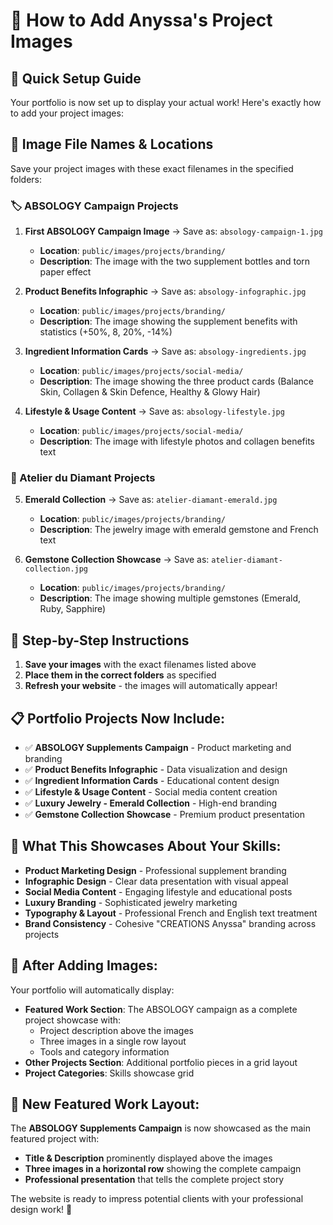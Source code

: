 # 📸 How to Add Anyssa's Project Images

## 🎯 Quick Setup Guide

Your portfolio is now set up to display your actual work! Here's exactly how to add your project images:

## 📁 Image File Names & Locations

Save your project images with these exact filenames in the specified folders:

### 🏷️ ABSOLOGY Campaign Projects
1. **First ABSOLOGY Campaign Image** → Save as: `absology-campaign-1.jpg`
   - **Location**: `public/images/projects/branding/`
   - **Description**: The image with the two supplement bottles and torn paper effect

2. **Product Benefits Infographic** → Save as: `absology-infographic.jpg`
   - **Location**: `public/images/projects/branding/`
   - **Description**: The image showing the supplement benefits with statistics (+50%, 8, 20%, -14%)

3. **Ingredient Information Cards** → Save as: `absology-ingredients.jpg`
   - **Location**: `public/images/projects/social-media/`
   - **Description**: The image showing the three product cards (Balance Skin, Collagen & Skin Defence, Healthy & Glowy Hair)

4. **Lifestyle & Usage Content** → Save as: `absology-lifestyle.jpg`
   - **Location**: `public/images/projects/social-media/`
   - **Description**: The image with lifestyle photos and collagen benefits text

### 💎 Atelier du Diamant Projects
5. **Emerald Collection** → Save as: `atelier-diamant-emerald.jpg`
   - **Location**: `public/images/projects/branding/`
   - **Description**: The jewelry image with emerald gemstone and French text

6. **Gemstone Collection Showcase** → Save as: `atelier-diamant-collection.jpg`
   - **Location**: `public/images/projects/branding/`
   - **Description**: The image showing multiple gemstones (Emerald, Ruby, Sapphire)

## 🚀 Step-by-Step Instructions

1. **Save your images** with the exact filenames listed above
2. **Place them in the correct folders** as specified
3. **Refresh your website** - the images will automatically appear!

## 📋 Portfolio Projects Now Include:

- ✅ **ABSOLOGY Supplements Campaign** - Product marketing and branding
- ✅ **Product Benefits Infographic** - Data visualization and design
- ✅ **Ingredient Information Cards** - Educational content design
- ✅ **Lifestyle & Usage Content** - Social media content creation
- ✅ **Luxury Jewelry - Emerald Collection** - High-end branding
- ✅ **Gemstone Collection Showcase** - Premium product presentation

## 🎨 What This Showcases About Your Skills:

- **Product Marketing Design** - Professional supplement branding
- **Infographic Design** - Clear data presentation with visual appeal
- **Social Media Content** - Engaging lifestyle and educational posts
- **Luxury Branding** - Sophisticated jewelry marketing
- **Typography & Layout** - Professional French and English text treatment
- **Brand Consistency** - Cohesive "CREATIONS Anyssa" branding across projects

## 🔄 After Adding Images:

Your portfolio will automatically display:
- **Featured Work Section**: The ABSOLOGY campaign as a complete project showcase with:
  - Project description above the images
  - Three images in a single row layout
  - Tools and category information
- **Other Projects Section**: Additional portfolio pieces in a grid layout
- **Project Categories**: Skills showcase grid

## 🎨 New Featured Work Layout:

The **ABSOLOGY Supplements Campaign** is now showcased as the main featured project with:
- **Title & Description** prominently displayed above the images
- **Three images in a horizontal row** showing the complete campaign
- **Professional presentation** that tells the complete project story

The website is ready to impress potential clients with your professional design work! 🌟
